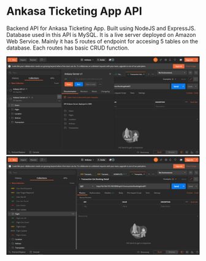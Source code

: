 # Ankasa Ticketing App API

Backend API for Ankasa Ticketing App. Built using NodeJS and ExpressJS. Database used in this API is MySQL. It is a live server deployed on Amazon Web Service. Mainly it has 5 routes of endpoint for accesing 5 tables on the database. Each routes has basic CRUD function.

![Postman Collection](src\img\back1.PNG)
![Postman Collection](src\img\back2.PNG)

